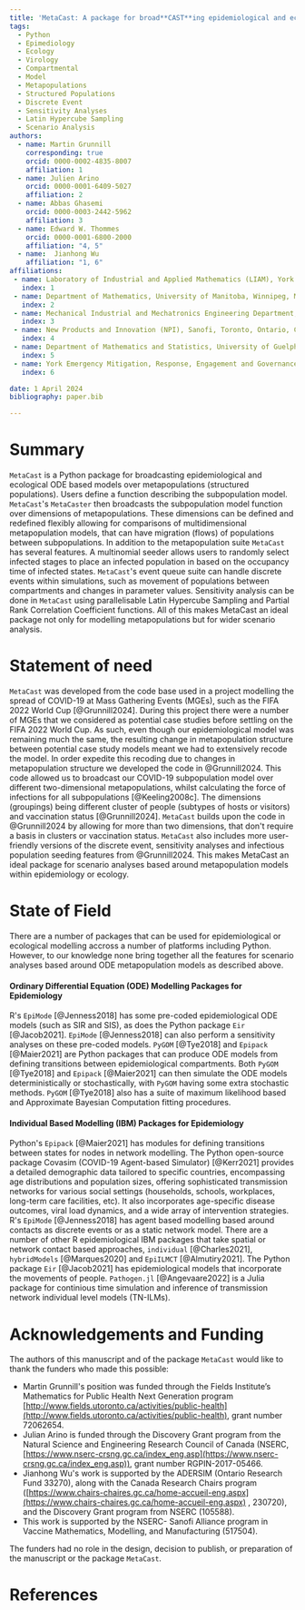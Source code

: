 ```yaml
---
title: 'MetaCast: A package for broad**CAST**ing epidemiological and ecological models over **META**-populations.'
tags:
  - Python
  - Epimediology
  - Ecology
  - Virology
  - Compartmental
  - Model
  - Metapopulations
  - Structured Populations
  - Discrete Event
  - Sensitivity Analyses
  - Latin Hypercube Sampling
  - Scenario Analysis
authors:
  - name: Martin Grunnill
    corresponding: true 
    orcid: 0000-0002-4835-8007
    affiliation: 1
  - name: Julien Arino
    orcid: 0000-0001-6409-5027
    affiliation: 2
  - name: Abbas Ghasemi
    orcid: 0000-0003-2442-5962
    affiliation: 3
  - name: Edward W. Thommes
    orcid: 0000-0001-6800-2000
    affiliation: "4, 5"
  - name:  Jianhong Wu
    affiliation: "1, 6"
affiliations:
 - name: Laboratory of Industrial and Applied Mathematics (LIAM), York University, Toronto, Ontario, Canada
   index: 1
 - name: Department of Mathematics, University of Manitoba, Winnipeg, Manitoba, Canada
   index: 2
 - name: Mechanical Industrial and Mechatronics Engineering Department, Toronto Metropolitan University (TMU), Toronto, Ontario, Canada
   index: 3
 - name: New Products and Innovation (NPI), Sanofi, Toronto, Ontario, Canada
   index: 4
 - name: Department of Mathematics and Statistics, University of Guelph, Guelph, Ontario, Canada
   index: 5
 - name: York Emergency Mitigation, Response, Engagement and Governance Institute, York University, Toronto, Ontario, Canada
   index: 6

date: 1 April 2024
bibliography: paper.bib

---
```


# Summary

`MetaCast` is a Python package for broadcasting epidemiological and ecological ODE based models
over metapopulations (structured populations). Users define a function describing the
subpopulation model. `MetaCast`'s `MetaCaster` then broadcasts the subpopulation model function over dimensions
of metapopulations. These dimensions can be defined and redefined flexibly allowing for comparisons
of multidimensional metapopulation models, that can have migration (flows) of populations between
subpopulations. In addition to the metapopulation suite `MetaCast` has several features. A
multinomial seeder allows users to randomly select infected stages to place an infected
population in based on the occupancy time of infected states. `MetaCast`'s event queue suite
can handle discrete events within simulations, such as movement of populations between compartments and changes in 
parameter values. Sensitivity analysis can be done in `MetaCast` using parallelisable Latin Hypercube Sampling and 
Partial Rank Correlation Coefficient functions. All of this makes MetaCast an ideal package not only for modelling 
metapopulations but for wider scenario analysis.

# Statement of need

`MetaCast` was developed from the code base used in a project modelling the spread of 
COVID-19 at Mass Gathering Events (MGEs), such as the FIFA 2022 World Cup [@Grunnill2024]. 
During this project there were a number of MGEs that we considered as potential case studies
before settling on the FIFA 2022 World Cup. As such, even though our epidemiological model 
was remaining much the same, the resulting change in metapopulation structure between potential case study models
meant we had to extensively recode the model. In order expedite this recoding due to changes in metapopulation
structure we developed the code in @Grunnill2024. This code allowed us to broadcast our COVID-19 subpopulation model
over different two-dimensional metapopulations, whilst calculating the force of infections for all subpopulations
[@Keeling2008c]. The dimensions (groupings) being different cluster of people (subtypes of hosts or visitors) and 
vaccination status [@Grunnill2024]. `MetaCast` builds upon the code in @Grunnill2024 by allowing for more than two 
dimensions, that don't require a basis in clusters or vaccination status. `MetaCast` also includes more user-friendly
versions of the discrete event, sensitivity analyses and infectious population seeding features from @Grunnill2024. 
This makes MetaCast an ideal package for scenario analyses based around metapopulation models within epidemiology or
ecology.

# State of Field

There are a number of packages that can be used for epidemiological or ecological modelling accross a number of 
platforms including Python. However, to our knowledge none bring together all the features for scenario analyses based 
around ODE metapopulation models as described above.

#### Ordinary Differential Equation (ODE) Modelling Packages for Epidemiology
R's `EpiMode` [@Jenness2018] has some pre-coded epidemiological ODE models (such as SIR and SIS), as does
 the Python package `Eir` [@Jacob2021]. `EpiMode` [@Jenness2018] can also perform a sensitivity analyses on these pre-coded 
models. `PyGOM` [@Tye2018] and `Epipack` [@Maier2021] are Python packages that can produce ODE models from 
defining transitions between epidemiological compartments. Both `PyGOM` [@Tye2018] and `Epipack` [@Maier2021] can 
then simulate the ODE models deterministically or stochastically, with `PyGOM` having some extra stochastic methods. 
`PyGOM` [@Tye2018] also has a suite of maximum likelihood based and Approximate Bayesian Computation fitting procedures.

#### Individual Based Modelling (IBM) Packages for Epidemiology
Python's `Epipack` [@Maier2021] has modules for defining transitions between states for nodes in network 
modelling. The Python open-source package Covasim (COVID-19 Agent-based Simulator) [@Kerr2021] provides a detailed demographic data tailored to specific countries, encompassing age distributions and population sizes, offering sophisticated transmission networks for various social settings (households, schools, workplaces, long-term care facilities, etc). It also incorporates age-specific disease outcomes, viral load dynamics, and a wide array of intervention strategies. R's `EpiMode` [@Jenness2018] has agent based modelling based around contacts as discrete events or as a 
static network model. There are a number of other R epidemiological IBM packages that take spatial or network contact based
approaches,  `individual` [@Charles2021], `hybridModels` [@Marques2020] and `EpiILMCT` [@Almutiry2021].
The Python package `Eir` [@Jacob2021] has epidemiological models that incorporate the movements of people. 
`Pathogen.jl` [@Angevaare2022] is a Julia package for continious time simulation and inference of transmission network 
individual level models (TN-ILMs). 

# Acknowledgements and Funding

The authors of this manuscript and of the package `MetaCast` would like to thank the funders who made this possible:
* Martin Grunnill's position was funded through the Fields Institute’s Mathematics for Public Health Next Generation program 
[http://www.fields.utoronto.ca/activities/public-health](http://www.fields.utoronto.ca/activities/public-health), grant 
number 72062654. 
* Julian Arino is funded through the Discovery Grant program from the Natural Science and Engineering Research Council 
of Canada (NSERC, [https://www.nserc-crsng.gc.ca/index_eng.asp](https://www.nserc-crsng.gc.ca/index_eng.asp)), grant 
number RGPIN-2017-05466. 
* Jianhong Wu's work is supported by the ADERSIM (Ontario Research Fund 33270), along with the Canada Research Chairs 
program ([https://www.chairs-chaires.gc.ca/home-accueil-eng.aspx](https://www.chairs-chaires.gc.ca/home-accueil-eng.aspx)
, 230720), and the Discovery Grant program from NSERC (105588).
* This work is supported by the NSERC- Sanofi Alliance program in Vaccine Mathematics, Modelling, and Manufacturing (517504). 
 
The funders had no role in the design, decision to publish, or preparation of the manuscript or the package `MetaCast`.

# References